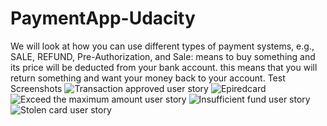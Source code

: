# PaymentApp-Udacity
 We will look at how you can use different types of payment systems, e.g., SALE, REFUND, Pre-Authorization, and Sale: means to buy something and its price will be deducted from your bank account. this means that you will return something and want your money back to your account.
 Test Screenshots
![Transaction approved user story](https://user-images.githubusercontent.com/111393894/197261277-fd810237-917c-464f-97c5-e04671ad7d53.png)
![Epiredcard](https://user-images.githubusercontent.com/111393894/197261284-cdb7efcf-10a1-4ee5-a8ce-c4bb2ea9cbf9.png)
![Exceed the maximum amount user story](https://user-images.githubusercontent.com/111393894/197261287-04fd785a-22f7-480a-a005-320beb29d47a.png)
![Insufficient fund user story](https://user-images.githubusercontent.com/111393894/197261289-53983972-12fd-4570-82c0-31ad93374ce4.png)
![Stolen card user story](https://user-images.githubusercontent.com/111393894/197261293-e87a187e-14a4-414c-b1d1-55b9ee53c0ea.png)
